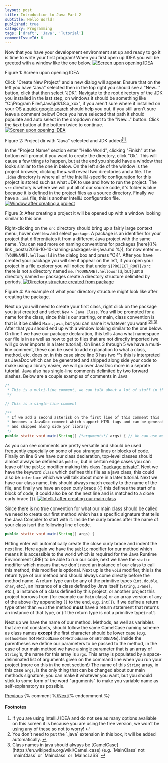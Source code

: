 ```yaml
---
layout: post
title: Introduction to Java Part 2
subtitle: Hello World!
published: true
category: Programming
tags: ['draft', 'Java', 'Tutorial']
commentIssueId: 6
---
```

Now that you have your development environment set up and ready to go it is time to write your first program! When you first open up IDEA you will be greeted with a window like the one below<!--more-->.
<a href="/media/posts/5/01.jpg"><img class="content-image" src="/media/posts/5/01.jpg" alt="Screen upon opening IDEA" /></a>
<p class="content-image-description">Figure 1: Screen upon opening IDEA</p>

Click "Create New Project" and a new dialog will appear. Ensure that on the left you have "Java" selected then in the top right you should see a "New..." button, click that then select "JDK". Navigate to the root directory of the JDK you installed in the last step, on windows it should be something like "C:\Program Files\Java\jdk1.8.x_xxx", if you aren't sure where it installed on your OS [a quick google search](https://www.google.com/search?q=where+did+the+JDK+install) should help you out, if you still aren't sure leave a comment below! Once you have selected that path it should populate and auto select in the dropdown next to the "New..." button. Click the `Next` button at the bottom twice to continue.
<a href="/media/posts/5/02.jpg"><img class="content-image" src="/media/posts/5/02.jpg" alt="Screen upon opening IDEA" /></a>
<p class="content-image-description">Figure 2: Project dir with "Java" selected and JDK added<a class="anchor" name="cont-1" href="#fn-1"><sup>[1]</sup></a>.</p>

In the "Project Name" section enter "Hello World", clicking "Finish" at the bottom will prompt if you want to create the directory, click "Ok". This will cause a few things to happen, but at the end you should have a window that looks similar to the one in below. On the left side of the window is the project browser, clicking the `▶` will reveal two directories and a file. The `.idea` directory is where all of the IntelliJ-specific configuration for this project is stored such as what JDK to use and how to run the project. The `src` directory is where we will put all of our source code, it's folder is blue because it is defined in the project files as a source directory. Finally we have a `.iml` file, this is another IntelliJ configuration file.
<a href="/media/posts/5/03.png"><img class="content-image" src="/media/posts/5/03.png" alt="Window after creating a project" /></a>
<p class="content-image-description">Figure 3: After creating a project it will be opened up with a window looking similar to this one.</p>

Right-clicking on the `src` directory should bring up a fairly large context menu, hover over `New` and select `package`. A package is an identifier for your project that differentiates it from a different Java project with the same name. You can read more on naming conventions for packages [here]({% link _posts/2016-10-10-naming-packages-in-java.md %}), for now enter `me.[YOURNAME].helloworld` in the dialog box and press "OK". After you have created your package you will see it appear on the left, if you open your project in a file explorer you will notice that under `${PROJECT_ROOT}/src` there is not a directory named `me.[YOURNAME].helloworld`, but just a directory named `me` packages create a directory structure delimited by periods.
<a href="/media/posts/5/04.png"><img class="content-image" src="/media/posts/5/04.png" alt="Directory structure created from package" /></a>
<p class="content-image-description">Figure 4: An example of what your directory structure might look like after creating the package.</p>

Next up you will need to create your first class, right click on the package you just created and select `New > Java Class`. You will be prompted for a name for the class, since this is our starting, or main, class convention is that is it be called `Main.java`, but you can name it whatever you want!<sup><a class="anchor" name="cont-2" href="#fn-2">[2]</a></sup><sup><a class="anchor" name="cont-3" href="#fn-3">[3]</a></sup> After that you should end up with a window looking similar to the one below. On line 1 we have our package declaration, this tells Java what namespace our file is in as well as how to get to files that are not directly imported (we will go over imports in a later tutorial). On lines 3 through 5 we have a multi-line comment, these can be used to add explanation to what a class, method, etc. does or, in this case since line 3 has two \*'s this is interpreted as JavaDoc which can be generated and shipped along side your code to make using a library easier, we will go over JavaDoc more in a seprate tutorial. Java also has single-line comments delimited by two forward slashes. Below are a couple examples of comments in Java
```java
/*
 * This is a multi-line comment, we can talk about a lot of stuff in these.
 */

// This is a single-line comment

/**
 * If we add a second asterisk on the first line of this comment this
 * becomes a JavaDoc comment which support HTML tags and can be generated
 * and shipped along side yor library!
 */
public static void main(String[] /*arguments*/ args) { // We can use multi-line comments in the middle of code to test renaming a variable, etc. Single line comments can also be appended to the end of a line of code!
```
As you can see comments are pretty versatile and should be used frequently especially on some of you stranger lines or blocks of code. Finally on line 6 we have our class declaration, top-level classes should almost always be defined as `public`, but in certain edge cases you can leave off the `public` modifier making this class ["package private"](https://docs.oracle.com/javase/tutorial/java/javaOO/accesscontrol.html "More info on access control in Java"). Next we have the keyword `class` which defines this file as a java class, this could also be `interface` which we will talk about more in a later tutorial. Next we have our class name, this should always match exactly to the name of the file, and finally we have an open curly brace (`{`) this defines the start of a block of code, it could also be on the next line and is matched to a close curly brace (`}`).
<a href="/media/posts/5/05.png"><img class="content-image" src="/media/posts/5/05.png" alt="IntelliJ after creating our main class" /></a>

Since there is no true convention for what our main class should be called we need to create our first method which has a specific signature that tells the Java Compiler to start with it. Inside the curly braces after the name of your class isert the following line of code.
```java
public static void main(String[] args) {
```
Hitting enter will automatically create the close curly brace and indent the next line. Here again we have the `public` modifier for our method which means it is accessible to the world which is required for the Java Runtime Environment (JRE) to be able to run our code, next we have the `static` modifier which means that we don't need an instance of our class to call this method, this modifier is optional. Next up is the `void` modifier, this is the return type of our method and should always come directly before the method name. A return type can be any of the primitive types (`int`, `double`, `char`, etc.), an instance of a class defined by Java itself (`String`, `JPanel`, etc.), a instance of a class defined by this project, or another project this project borrows from (for example our `Main` class) or an array version of any of the above (by appending `[]` to the end, e.g. `int[]`). If we define a return type other than `void` the method **must** have a return statement that returns an instance of that type, or (if the return type is not a primitive type) `null`.

Next up we have the name of our method. Methods, as well as variables that are not constants, should follow the same CamelCase naming scheme as class names **except** the first character should be lower case (e.g. `methodName` not `MethodName` or `Methodname` or `mEthODnAMe`). Inside the parentheses we define our parameters to be passed to the method, in the case of our main method we have a single parameter that is an array of `String`'s, the name for this array is `args`. This array is populated by a space-deliminated list of arguments given on the command line when you run your project (more on this in the next section!) The name of this `String` array, in this case `args`, is the only thing that can be changed about our main methods signature, you can make it whatever you want, but you should stick to some form of the word "arguments" to make you variable name as self-explanatory as possible.

<div class="series-nav clearfix">
  <a class="prev-post btn btn-default" href="{% link _posts/2016-10-04-intro-to-java-1.md %}">Previous</a>
  {% comment %}<a class="next-post btn btn-default" href="{% link _posts/2016-10-12-intro-to-java-3.md %}">Next</a>{% endcomment %}
</div>

<h4>Footnotes</h4>
<ol class="footnotes">
  <li>If you are using IntelliJ IDEA and do not see as many options avaliable on this screen it is because you are using the free version, we won't be using any of these so not to worry! <a class="anchor" name="fn-1" href="#cont-1">↵</a></li>
  <li>You don't need to put the `.java` extension in this box, it will be added automatically. <a class="anchor" name="fn-2" href="#cont-2">↵</a></li>
  <li>Class names in java should always be [CamelCase](https://en.wikipedia.org/wiki/Camel_case) (e.g. `MainClass` not `mainClass` or `Mainclass` or `MaIncLaSS` <a class="anchor" name="fn-3" href="#cont-3">↵</a></li>
</ol>

